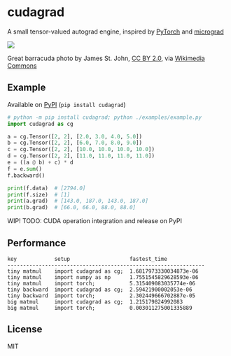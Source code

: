 # cudagrad

A small tensor-valued autograd engine, inspired by [PyTorch](https://github.com/pytorch/pytorch) and [micrograd](https://github.com/karpathy/micrograd)

![](https://upload.wikimedia.org/wikipedia/commons/thumb/4/48/Sphyraena_barracuda_%28great_barracuda%29_%28Little_San_Salvador_Island%2C_Bahamas%29_%2816182815352%29.jpg/320px-Sphyraena_barracuda_%28great_barracuda%29_%28Little_San_Salvador_Island%2C_Bahamas%29_%2816182815352%29.jpg)

Great barracuda photo by James St. John, [CC BY 2.0](https://creativecommons.org/licenses/by/2.0/), via [Wikimedia Commons](https://commons.wikimedia.org/wiki/File:Sphyraena_barracuda_(great_barracuda)_(Little_San_Salvador_Island,_Bahamas)_(16182815352).jpg)

## Example

Available on [PyPI](https://pypi.org/project/cudagrad/) (`pip install cudagrad`)

```py
# python -m pip install cudagrad; python ./examples/example.py
import cudagrad as cg

a = cg.Tensor([2, 2], [2.0, 3.0, 4.0, 5.0])
b = cg.Tensor([2, 2], [6.0, 7.0, 8.0, 9.0])
c = cg.Tensor([2, 2], [10.0, 10.0, 10.0, 10.0])
d = cg.Tensor([2, 2], [11.0, 11.0, 11.0, 11.0])
e = ((a @ b) + c) * d
f = e.sum()
f.backward()

print(f.data)  # [2794.0]
print(f.size)  # [1]
print(a.grad)  # [143.0, 187.0, 143.0, 187.0]
print(b.grad)  # [66.0, 66.0, 88.0, 88.0]
```

WIP! TODO: CUDA operation integration and release on PyPI

## Performance

```
key            setup                   fastest_time            
---------------------------------------------------------------
tiny matmul    import cudagrad as cg;  1.6817973330034873e-06  
tiny matmul    import numpy as np      1.7551545829628593e-06  
tiny matmul    import torch;           5.315409083035774e-06   
tiny backward  import cudagrad as cg;  2.59421900002053e-06    
tiny backward  import torch;           2.302449666702887e-05   
big matmul     import cudagrad as cg;  1.215179824992083       
big matmul     import torch;           0.003011275001335889    

```

## License

MIT
